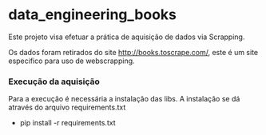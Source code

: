 # data_engineering_books

Este projeto visa efetuar a prática de aquisição de dados via Scrapping. 

Os dados foram retirados do site http://books.toscrape.com/, este é um site especifico para uso de webscrapping.

### Execução da aquisição

Para a execução é necessária a instalação das libs. A instalação se dá através do arquivo requirements.txt
* pip install -r requirements.txt
